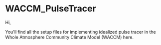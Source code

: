 # WACCM_PulseTracer
Hi,

You'll find all the setup files for implementing idealized pulse tracer in the Whole Atmosphere Community Climate Model (WACCM) here. 
